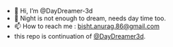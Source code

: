 - 👋 Hi, I’m @DayDreamer-3d
- :night_with_stars: Night is not enough to dream, needs day time too.
- 📫 How to reach me : bisht.anurag.86@gmail.com
- this repo is continuation of [@DayDreamer3d](https://github.com/DayDreamer3d).
<!---
DayDreamer-3d/DayDreamer-3d is about myself.
--->
